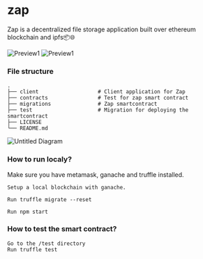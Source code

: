 # zap
Zap is a decentralized file storage application built over ethereum blockchain and ipfs📦🌐


![Preview1](https://i.ibb.co/2W81V5F/preview2.png)
![Preview1](https://i.ibb.co/VJjVyyz/preview1.png)

### File structure

    .
    ├── client                   # Client application for Zap
    ├── contracts                # Test for zap smart contract
    ├── migrations               # Zap smartcontract
    ├── test                     # Migration for deploying the smartcontract                  
    ├── LICENSE
    └── README.md
    

![Untitled Diagram](https://user-images.githubusercontent.com/44068102/100355477-d8866700-3017-11eb-99d2-45db5db675f4.jpg)


### How to run localy?
Make sure you have metamask, ganache and truffle installed.
```
Setup a local blockchain with ganache.

Run truffle migrate --reset

Run npm start
```

### How to test the smart contract?

```
Go to the /test directory 
Run truffle test
```
